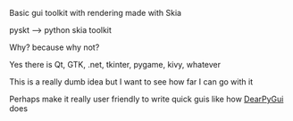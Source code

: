 Basic gui toolkit with rendering made with Skia

pyskt --> python skia toolkit

Why? because why not?

Yes there is Qt, GTK, .net, tkinter, pygame, kivy, whatever

This is a really dumb idea but I want to see how far I can go with it

Perhaps make it really user friendly to write quick guis like how [DearPyGui](https://github.com/hoffstadt/DearPyGui) does